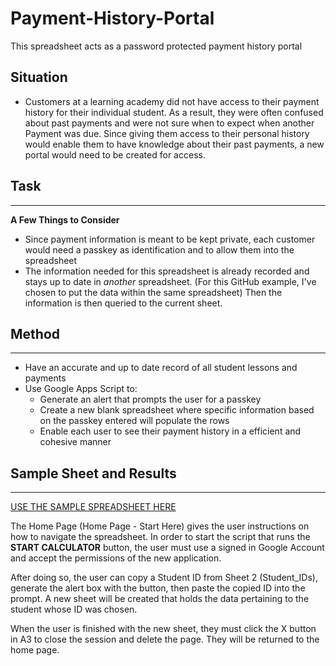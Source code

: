 # Payment-History-Portal
This spreadsheet acts as a password protected payment history portal
## Situation

* Customers at a learning academy did not have access to their payment history for their individual student. As a result, they were often confused about past payments and were not sure when to expect when another Payment was due.  Since giving them access to their personal history would enable them to have knowledge about their past payments, a new portal would need to be created for access.
## Task

***

**A Few Things to Consider**
* Since payment information is meant to be kept private, each customer would need a passkey as identification and to allow them into the spreadsheet
* The information needed for this spreadsheet is already recorded and stays up to date in _another_ spreadsheet. (For this GitHub example, I've chosen to put the data within the same spreadsheet) Then the information is then queried to the current sheet.
## Method

***

* Have an accurate and up to date record of all student lessons and payments
* Use Google Apps Script to:
  * Generate an alert that prompts the user for a passkey
  * Create a new blank spreadsheet where specific information based on the passkey entered will populate the rows
  * Enable each user to see their payment history in a efficient and cohesive manner
## Sample Sheet and Results

***

[USE THE SAMPLE SPREADSHEET HERE](https://docs.google.com/spreadsheets/d/1vE5K8VghNGc4zUb-PTDjudg1maEpeeZihRpkhA2uFEc/edit?usp=sharing)

The Home Page (Home Page - Start Here) gives the user instructions on how to navigate the spreadsheet. In order to start the script that runs the **START CALCULATOR** button, the user must use a signed in Google Account and accept the permissions of the new application.

After doing so, the user can copy a Student ID from Sheet 2 (Student_IDs), generate the alert box with the button, then paste the copied ID into the prompt. A new sheet will be created that holds the data pertaining to the student whose ID was chosen. 

When the user is finished with the new sheet, they must click the X button in A3 to close the session and delete the page. They will be returned to the home page. 
